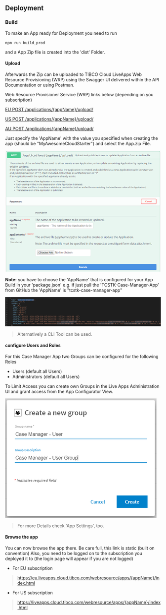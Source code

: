 ## Deployment

### Build
To make an App ready for Deployment you need to run

```
npm run build_prod
```

and a App Zip file is created into the 'dist' Folder.

#### Upload

Afterwards the Zip can be uploaded to TIBCO Cloud LiveApps Web Resource Provisioning (WRP) using the Swagger UI delivered within the API Documentation or using Postman.

Web Resource Provisioner Service (WRP) links below (depending on you subscription)

[EU POST /applications/{appName}/upload/](https://eu.liveapps.cloud.tibco.com/apps/api-explorer/index.html#/swaggerUi?feature=..~2Fyaml~2Fwr-v01.yaml)

[US POST /applications/{appName}/upload/](https://liveapps.cloud.tibco.com/apps/api-explorer/index.html#/swaggerUi?feature=..~2Fyaml~2Fwr-v01.yaml)

[AU POST /applications/{appName}/upload/](https://au.liveapps.cloud.tibco.com/apps/api-explorer/index.html#/swaggerUi?feature=..~2Fyaml~2Fwr-v01.yaml)

Just specify the 'AppName' with the value you specified when creating the app (should be "MyAwesomeCloudStarter") and select the App.zip File.

![](004-swagger.png)

**Note:**
you have to choose the 'AppName' that is configured for your App Build in your 'package.json' e.g. if just pull the 'TCSTK-Case-Manager-App' from GitHub the 'AppName' is "tcstk-case-manager-app"

![](004-package-json.png)

> Alternatively a CLI Tool can be used.

#### configure Users and Roles

For this Case Manager App two Groups can be configured for the following Roles

- Users (default all Users)
- Administrators (default all Users)

To Limit Access you can create own Groups in the Live Apps Administration UI and
grant access from the App Configurator View.

![](004-new-group.png)

> For more Details check 'App Settings', too.


#### Browse the app

You can now browse the app there.
Be care full, this link is static (built on convention)
Also, you need to be logged on to the subscription you deployed it to (the login page will appear if you are not logged)

- For EU subscription

> https://eu.liveapps.cloud.tibco.com/webresource/apps/{appName}/index.html

- For US subscription

> https://liveapps.cloud.tibco.com/webresource/apps/{appName}/index.html

